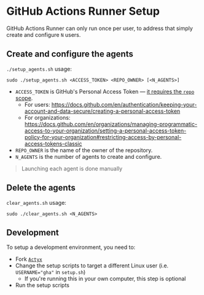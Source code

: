 # GitHub Actions Runner Setup

GitHub Actions Runner can only run once per user, to address that simply create and configure `N` users.

## Create and configure the agents

`./setup_agents.sh` usage:

```
sudo ./setup_agents.sh <ACCESS_TOKEN> <REPO_OWNER> [<N_AGENTS>]
```

- `ACCESS_TOKEN` is GitHub's Personal Access Token — [it requires the `repo` scope](https://docs.github.com/en/rest/actions/self-hosted-runners?apiVersion=2022-11-28#about-self-hosted-runners-in-github-actions).
    - For users: https://docs.github.com/en/authentication/keeping-your-account-and-data-secure/creating-a-personal-access-token
    - For organizations: https://docs.github.com/en/organizations/managing-programmatic-access-to-your-organization/setting-a-personal-access-token-policy-for-your-organization#restricting-access-by-personal-access-tokens-classic
- `REPO_OWNER` is the name of the owner of the repository.
- `N_AGENTS` is the number of agents to create and configure.

> Launching each agent is done manually

## Delete the agents

`clear_agents.sh` usage:

```
sudo ./clear_agents.sh <N_AGENTS>
```

## Development

To setup a development environment, you need to:

- Fork [`Actyx`](https://github.com/Actyx/Actyx)
- Change the setup scripts to target a different Linux user (i.e. `USERNAME="gha"` in `setup.sh`)
    - If you're running this in your own computer, this step is optional
- Run the setup scripts
